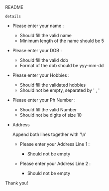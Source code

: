 README

`details`

 - Please enter your name :

   - Should fill the valid name
   - Minimum length of the name should be 5
 

 - Please enter your DOB :
   - Should fill the valid dob
   - Format of the dob should be yyy-mm-dd

 - Please enter your Hobbies :
   - Should fill the validated hobbies
   - Should not be empty, separated by ' , '

 - Please enter your Ph Number :
   - Should fill the valid Number
   - Should not be digits of size 10

 - Address

    Append both lines together with '\n'
      - Please enter your Address Line 1 :
        - Should not be empty

      - Please enter your Address Line 2 :
        - Should not be empty

 Thank you!
